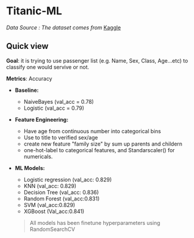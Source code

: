 # Titanic-ML
 *Data Source : The dataset comes from* [Kaggle](https://www.kaggle.com/c/titanic)
 
## Quick view
__Goal__: it is trying to use passenger list (e.g. Name, Sex, Class, Age...etc) to classify one would servive or not.

__Metrics__: Accuracy 

- __Baseline:__ 
    * NaiveBayes (val_acc = 0.78)
    * Logistic (val_acc = 0.79)


- __Feature Engineering:__
    * Have age from continuous number into categorical bins
    * Use to title to verified sex/age
    * create new feature "family size" by sum up parents and childern
    * one-hot-label to categorical features, and Standarscaler() for numericals.
    
    
- __ML Models:__
    * Logistic regression (val_acc: 0.829)
    * KNN (val_acc: 0.829)
    * Decision Tree (val_acc: 0.836)
    * Random Forest (val_acc:0.831)
    * SVM (val_acc:0.829)
    * XGBoost (Val_acc:0.841)
    > All models has been finetune hyperparameters using RandomSearchCV
